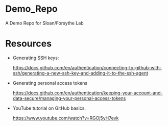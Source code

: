 # Demo_Repo
A Demo Repo for Sloan/Forsythe Lab

# Resources

* Generating SSH keys:

  https://docs.github.com/en/authentication/connecting-to-github-with-ssh/generating-a-new-ssh-key-and-adding-it-to-the-ssh-agent
* Generating personal access tokens

  https://docs.github.com/en/authentication/keeping-your-account-and-data-secure/managing-your-personal-access-tokens

* YouTube tutorial on GitHub basics.

  https://www.youtube.com/watch?v=RGOj5yH7evk
